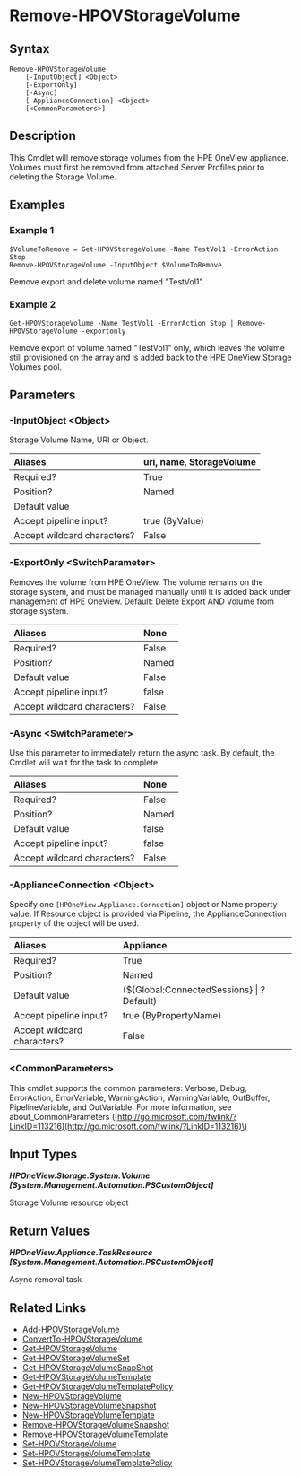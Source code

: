 ﻿---
description: Remove a Storage Volume
---

# Remove-HPOVStorageVolume

## Syntax

```text
Remove-HPOVStorageVolume
    [-InputObject] <Object>
    [-ExportOnly]
    [-Async]
    [-ApplianceConnection] <Object>
    [<CommonParameters>]
```

## Description

This Cmdlet will remove storage volumes from the HPE OneView appliance.  Volumes must first be removed from attached Server Profiles prior to deleting the Storage Volume.

## Examples

###  Example 1 

```text
$VolumeToRemove = Get-HPOVStorageVolume -Name TestVol1 -ErrorAction Stop
Remove-HPOVStorageVolume -InputObject $VolumeToRemove
```

Remove export and delete volume named "TestVol1".

###  Example 2 

```text
Get-HPOVStorageVolume -Name TestVol1 -ErrorAction Stop | Remove-HPOVStorageVolume -exportonly
```

Remove export of volume named "TestVol1" only, which leaves the volume still provisioned on the array and is added back to the HPE OneView Storage Volumes pool.

## Parameters

### -InputObject &lt;Object&gt;

Storage Volume Name, URI or Object.

| Aliases | uri, name, StorageVolume |
| :--- | :--- |
| Required? | True |
| Position? | Named |
| Default value |  |
| Accept pipeline input? | true (ByValue) |
| Accept wildcard characters? | False |

### -ExportOnly &lt;SwitchParameter&gt;

Removes the volume from HPE OneView. The volume remains on the storage system, and must be managed manually until it is added back under management of HPE OneView.
Default: Delete Export AND Volume from storage system.

| Aliases | None |
| :--- | :--- |
| Required? | False |
| Position? | Named |
| Default value | False |
| Accept pipeline input? | false |
| Accept wildcard characters? | False |

### -Async &lt;SwitchParameter&gt;

Use this parameter to immediately return the async task.  By default, the Cmdlet will wait for the task to complete.

| Aliases | None |
| :--- | :--- |
| Required? | False |
| Position? | Named |
| Default value | false |
| Accept pipeline input? | false |
| Accept wildcard characters? | False |

### -ApplianceConnection &lt;Object&gt;

Specify one `[HPOneView.Appliance.Connection]` object or Name property value. If Resource object is provided via Pipeline, the ApplianceConnection property of the object will be used.

| Aliases | Appliance |
| :--- | :--- |
| Required? | True |
| Position? | Named |
| Default value | (${Global:ConnectedSessions} &vert; ? Default) |
| Accept pipeline input? | true (ByPropertyName) |
| Accept wildcard characters? | False |

### &lt;CommonParameters&gt;

This cmdlet supports the common parameters: Verbose, Debug, ErrorAction, ErrorVariable, WarningAction, WarningVariable, OutBuffer, PipelineVariable, and OutVariable. For more information, see about\_CommonParameters \([http://go.microsoft.com/fwlink/?LinkID=113216](http://go.microsoft.com/fwlink/?LinkID=113216)\)

## Input Types

_**HPOneView.Storage.System.Volume [System.Management.Automation.PSCustomObject]**_

Storage Volume resource object

## Return Values

_**HPOneView.Appliance.TaskResource [System.Management.Automation.PSCustomObject]**_

Async removal task

## Related Links

* [Add-HPOVStorageVolume](add-hpovstoragevolume.md)
* [ConvertTo-HPOVStorageVolume](convertto-hpovstoragevolume.md)
* [Get-HPOVStorageVolume](get-hpovstoragevolume.md)
* [Get-HPOVStorageVolumeSet](get-hpovstoragevolumeset.md)
* [Get-HPOVStorageVolumeSnapShot](get-hpovstoragevolumesnapshot.md)
* [Get-HPOVStorageVolumeTemplate](get-hpovstoragevolumetemplate.md)
* [Get-HPOVStorageVolumeTemplatePolicy](get-hpovstoragevolumetemplatepolicy.md)
* [New-HPOVStorageVolume](new-hpovstoragevolume.md)
* [New-HPOVStorageVolumeSnapshot](new-hpovstoragevolumesnapshot.md)
* [New-HPOVStorageVolumeTemplate](new-hpovstoragevolumetemplate.md)
* [Remove-HPOVStorageVolumeSnapshot](remove-hpovstoragevolumesnapshot.md)
* [Remove-HPOVStorageVolumeTemplate](remove-hpovstoragevolumetemplate.md)
* [Set-HPOVStorageVolume](set-hpovstoragevolume.md)
* [Set-HPOVStorageVolumeTemplate](set-hpovstoragevolumetemplate.md)
* [Set-HPOVStorageVolumeTemplatePolicy](set-hpovstoragevolumetemplatepolicy.md)

